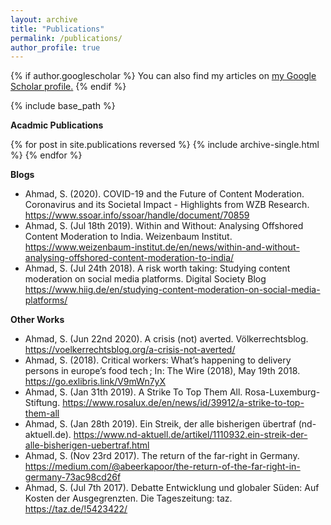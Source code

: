 ```yaml
---
layout: archive
title: "Publications"
permalink: /publications/
author_profile: true
---
```


{% if author.googlescholar %}
  You can also find my articles on <u><a href="{{author.googlescholar}}">my Google Scholar profile</a>.</u>
{% endif %}

{% include base_path %}

<b>Acadmic Publications</b>

{% for post in site.publications reversed %}
  {% include archive-single.html %}
{% endfor %}


<b>Blogs</b>

* Ahmad, S. (2020). COVID-19 and the Future of Content Moderation. Coronavirus and its Societal Impact - Highlights from WZB Research. <https://www.ssoar.info/ssoar/handle/document/70859>
* Ahmad, S. (Jul 18th 2019). Within and Without: Analysing Offshored Content Moderation to India. Weizenbaum Institut. <https://www.weizenbaum-institut.de/en/news/within-and-without-analysing-offshored-content-moderation-to-india/>
* Ahmad, S. (Jul 24th 2018).  A risk worth taking: Studying content moderation on social media platforms. Digital Society Blog <https://www.hiig.de/en/studying-content-moderation-on-social-media-platforms/>

<b>Other Works</b>

* Ahmad, S. (Jun 22nd 2020). A crisis (not) averted. Völkerrechtsblog. <https://voelkerrechtsblog.org/a-crisis-not-averted/>
* Ahmad, S. (2018). Critical workers: What’s happening to delivery persons in europe’s food tech ; In: The Wire (2018), May 19th 2018. <https://go.exlibris.link/V9mWn7yX>
* Ahmad, S. (Jan 31th 2019). A Strike To Top Them All. Rosa-Luxemburg-Stiftung. <https://www.rosalux.de/en/news/id/39912/a-strike-to-top-them-all>
* Ahmad, S. (Jan 28th 2019). Ein Streik, der alle bisherigen übertraf (nd-aktuell.de). <https://www.nd-aktuell.de/artikel/1110932.ein-streik-der-alle-bisherigen-uebertraf.html>
* Ahmad, S. (Nov 23rd 2017). The return of the far-right in Germany. <https://medium.com/@abeerkapoor/the-return-of-the-far-right-in-germany-73ac98cd26f>
* Ahmad, S. (Jul 7th 2017). Debatte Entwicklung und globaler Süden: Auf Kosten der Ausgegrenzten. Die Tageszeitung: taz. <https://taz.de/!5423422/>
